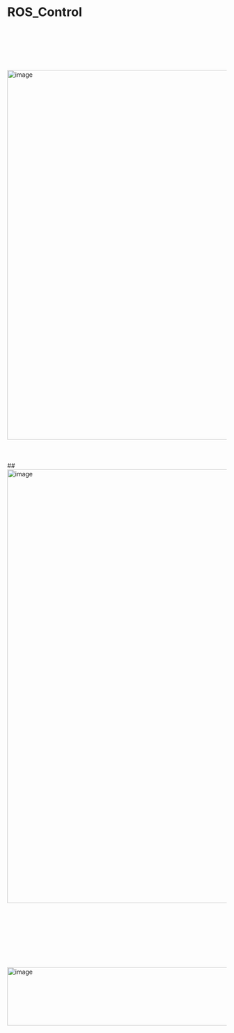 # ROS_Control
<br><br>
<br><br>
##

<img width="1912" height="848" alt="image" src="https://github.com/user-attachments/assets/02cf7b5f-883c-44b2-8051-1baa4eb33423" />
<br><br>
<br><br>
## 
<img width="1919" height="995" alt="image" src="https://github.com/user-attachments/assets/1195cb1c-b55d-44f8-abff-7d59f9555f85" />
<br><br>
<br><br>

<br><br>
<br><br>

<img width="1283" height="134" alt="image" src="https://github.com/user-attachments/assets/5cdac7d4-7a11-402b-b64d-71f1ef3a15a6" />
